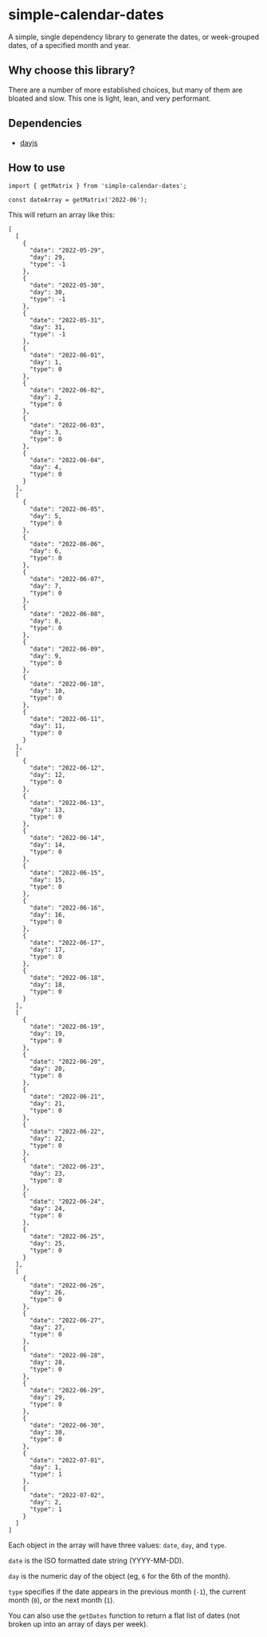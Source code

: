 # simple-calendar-dates

A simple, single dependency library to generate the dates, or week-grouped dates, of a specified month and year.

## Why choose this library?

There are a number of more established choices, but many of them are bloated and slow. This one is light, lean, and very performant.

## Dependencies

- [dayjs](https://day.js.org/)

## How to use

```
import { getMatrix } from 'simple-calendar-dates';

const dateArray = getMatrix('2022-06');
```

This will return an array like this:

```
[
  [
    {
      "date": "2022-05-29",
      "day": 29,
      "type": -1
    },
    {
      "date": "2022-05-30",
      "day": 30,
      "type": -1
    },
    {
      "date": "2022-05-31",
      "day": 31,
      "type": -1
    },
    {
      "date": "2022-06-01",
      "day": 1,
      "type": 0
    },
    {
      "date": "2022-06-02",
      "day": 2,
      "type": 0
    },
    {
      "date": "2022-06-03",
      "day": 3,
      "type": 0
    },
    {
      "date": "2022-06-04",
      "day": 4,
      "type": 0
    }
  ],
  [
    {
      "date": "2022-06-05",
      "day": 5,
      "type": 0
    },
    {
      "date": "2022-06-06",
      "day": 6,
      "type": 0
    },
    {
      "date": "2022-06-07",
      "day": 7,
      "type": 0
    },
    {
      "date": "2022-06-08",
      "day": 8,
      "type": 0
    },
    {
      "date": "2022-06-09",
      "day": 9,
      "type": 0
    },
    {
      "date": "2022-06-10",
      "day": 10,
      "type": 0
    },
    {
      "date": "2022-06-11",
      "day": 11,
      "type": 0
    }
  ],
  [
    {
      "date": "2022-06-12",
      "day": 12,
      "type": 0
    },
    {
      "date": "2022-06-13",
      "day": 13,
      "type": 0
    },
    {
      "date": "2022-06-14",
      "day": 14,
      "type": 0
    },
    {
      "date": "2022-06-15",
      "day": 15,
      "type": 0
    },
    {
      "date": "2022-06-16",
      "day": 16,
      "type": 0
    },
    {
      "date": "2022-06-17",
      "day": 17,
      "type": 0
    },
    {
      "date": "2022-06-18",
      "day": 18,
      "type": 0
    }
  ],
  [
    {
      "date": "2022-06-19",
      "day": 19,
      "type": 0
    },
    {
      "date": "2022-06-20",
      "day": 20,
      "type": 0
    },
    {
      "date": "2022-06-21",
      "day": 21,
      "type": 0
    },
    {
      "date": "2022-06-22",
      "day": 22,
      "type": 0
    },
    {
      "date": "2022-06-23",
      "day": 23,
      "type": 0
    },
    {
      "date": "2022-06-24",
      "day": 24,
      "type": 0
    },
    {
      "date": "2022-06-25",
      "day": 25,
      "type": 0
    }
  ],
  [
    {
      "date": "2022-06-26",
      "day": 26,
      "type": 0
    },
    {
      "date": "2022-06-27",
      "day": 27,
      "type": 0
    },
    {
      "date": "2022-06-28",
      "day": 28,
      "type": 0
    },
    {
      "date": "2022-06-29",
      "day": 29,
      "type": 0
    },
    {
      "date": "2022-06-30",
      "day": 30,
      "type": 0
    },
    {
      "date": "2022-07-01",
      "day": 1,
      "type": 1
    },
    {
      "date": "2022-07-02",
      "day": 2,
      "type": 1
    }
  ]
]
```

Each object in the array will have three values: `date`, `day`, and `type`.

`date` is the ISO formatted date string (YYYY-MM-DD).

`day` is the numeric day of the object (eg, `6` for the 6th of the month).

`type` specifies if the date appears in the previous month (`-1`), the current month (`0`), or the next month (`1`).

You can also use the `getDates` function to return a flat list of dates (not broken up into an array of days per week).
